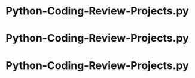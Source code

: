 # Python-Coding-Review-Projects.py
# Python-Coding-Review-Projects.py
# Python-Coding-Review-Projects.py
